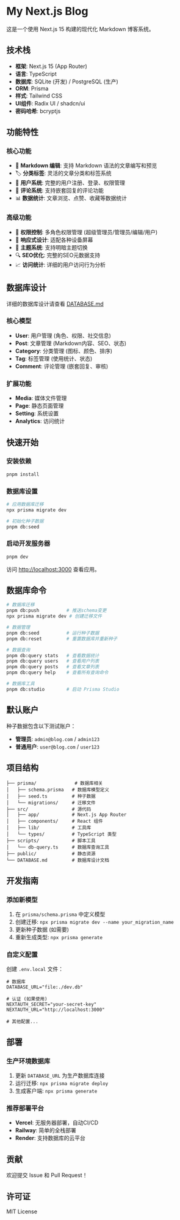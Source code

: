 # My Next.js Blog

这是一个使用 Next.js 15 构建的现代化 Markdown 博客系统。

## 技术栈

- **框架**: Next.js 15 (App Router)
- **语言**: TypeScript
- **数据库**: SQLite (开发) / PostgreSQL (生产)
- **ORM**: Prisma
- **样式**: Tailwind CSS
- **UI组件**: Radix UI / shadcn/ui
- **密码哈希**: bcryptjs

## 功能特性

### 核心功能
- 📝 **Markdown 编辑**: 支持 Markdown 语法的文章编写和预览
- 🏷️ **分类标签**: 灵活的文章分类和标签系统
- 👤 **用户系统**: 完整的用户注册、登录、权限管理
- 💬 **评论系统**: 支持嵌套回复的评论功能
- 📊 **数据统计**: 文章浏览、点赞、收藏等数据统计

### 高级功能
- 🔐 **权限控制**: 多角色权限管理 (超级管理员/管理员/编辑/用户)
- 📱 **响应式设计**: 适配各种设备屏幕
- 🎨 **主题系统**: 支持明暗主题切换
- 🔍 **SEO优化**: 完整的SEO元数据支持
- 📈 **访问统计**: 详细的用户访问行为分析

## 数据库设计

详细的数据库设计请查看 [DATABASE.md](./DATABASE.md)

### 核心模型
- **User**: 用户管理 (角色、权限、社交信息)
- **Post**: 文章管理 (Markdown内容、SEO、状态)
- **Category**: 分类管理 (图标、颜色、排序)
- **Tag**: 标签管理 (使用统计、状态)
- **Comment**: 评论管理 (嵌套回复、审核)

### 扩展功能
- **Media**: 媒体文件管理
- **Page**: 静态页面管理
- **Setting**: 系统设置
- **Analytics**: 访问统计

## 快速开始

### 安装依赖
```bash
pnpm install
```

### 数据库设置
```bash
# 应用数据库迁移
npx prisma migrate dev

# 初始化种子数据
pnpm db:seed
```

### 启动开发服务器
```bash
pnpm dev
```

访问 [http://localhost:3000](http://localhost:3000) 查看应用。

## 数据库命令

```bash
# 数据库迁移
pnpm db:push          # 推送schema变更
npx prisma migrate dev # 创建迁移文件

# 数据管理
pnpm db:seed          # 运行种子数据
pnpm db:reset         # 重置数据库并重新种子

# 数据查询
pnpm db:query stats   # 查看数据统计
pnpm db:query users   # 查看用户列表
pnpm db:query posts   # 查看文章列表
pnpm db:query help    # 查看所有查询命令

# 数据库工具
pnpm db:studio        # 启动 Prisma Studio
```

## 默认账户

种子数据包含以下测试账户：

- **管理员**: `admin@blog.com` / `admin123`
- **普通用户**: `user@blog.com` / `user123`

## 项目结构

```
├── prisma/              # 数据库相关
│   ├── schema.prisma   # 数据库模型定义
│   ├── seed.ts         # 种子数据
│   └── migrations/     # 迁移文件
├── src/                # 源代码
│   ├── app/            # Next.js App Router
│   ├── components/     # React 组件
│   ├── lib/            # 工具库
│   └── types/          # TypeScript 类型
├── scripts/            # 脚本工具
│   └── db-query.ts     # 数据库查询工具
├── public/             # 静态资源
└── DATABASE.md         # 数据库设计文档
```

## 开发指南

### 添加新模型

1. 在 `prisma/schema.prisma` 中定义模型
2. 创建迁移: `npx prisma migrate dev --name your_migration_name`
3. 更新种子数据 (如需要)
4. 重新生成类型: `npx prisma generate`

### 自定义配置

创建 `.env.local` 文件：

```env
# 数据库
DATABASE_URL="file:./dev.db"

# 认证 (如果使用)
NEXTAUTH_SECRET="your-secret-key"
NEXTAUTH_URL="http://localhost:3000"

# 其他配置...
```

## 部署

### 生产环境数据库

1. 更新 `DATABASE_URL` 为生产数据库连接
2. 运行迁移: `npx prisma migrate deploy`
3. 生成客户端: `npx prisma generate`

### 推荐部署平台

- **Vercel**: 无服务器部署，自动CI/CD
- **Railway**: 简单的全栈部署
- **Render**: 支持数据库的云平台

## 贡献

欢迎提交 Issue 和 Pull Request！

## 许可证

MIT License
